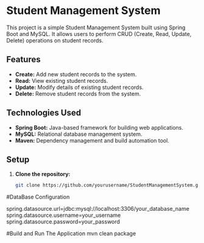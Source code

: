 # Student Management System

This project is a simple Student Management System built using Spring Boot and MySQL. It allows users to perform CRUD (Create, Read, Update, Delete) operations on student records.

## Features

- **Create:** Add new student records to the system.
- **Read:** View existing student records.
- **Update:** Modify details of existing student records.
- **Delete:** Remove student records from the system.

## Technologies Used

- **Spring Boot:** Java-based framework for building web applications.
- **MySQL:** Relational database management system.
- **Maven:** Dependency management and build automation tool.

## Setup

1. **Clone the repository:**

   ```bash
   git clone https://github.com/yourusername/StudentManagementSystem.git

#DataBase Configuration

spring.datasource.url=jdbc:mysql://localhost:3306/your_database_name
spring.datasource.username=your_username
spring.datasource.password=your_password

#Build and Run The Application
mvn clean package

